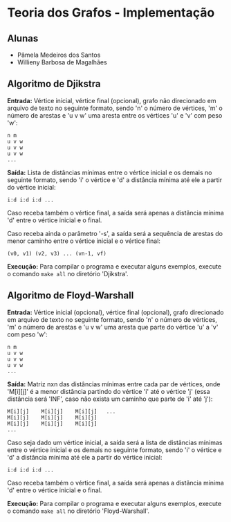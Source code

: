 # Teoria dos Grafos - Implementação

## Alunas
* Pâmela Medeiros dos Santos
* Willieny Barbosa de Magalhães

## Algoritmo de Djikstra
**Entrada:** Vértice inicial, vértice final (opcional), grafo não direcionado em arquivo de texto no seguinte formato, sendo 'n' o número de vértices, 'm' o número de arestas e 'u v w' uma aresta entre os vértices 'u' e 'v' com peso 'w':
````
n m
u v w
u v w
u v w
...
````
**Saída:** Lista de distâncias mínimas entre o vértice inicial e os demais no seguinte formato, sendo 'i' o vértice e 'd' a distância mínima até ele a partir do vértice inicial:
````
i:d i:d i:d ...
````
Caso receba também o vértice final, a saída será apenas a distância mínima 'd' entre o vértice inicial e o final.

Caso receba ainda o parâmetro '-s', a saída será a sequência de arestas do menor caminho entre o vértice inicial e o vértice final:
````
(v0, v1) (v2, v3) ... (vn-1, vf)
````

**Execução:** Para compilar o programa e executar alguns exemplos, execute o comando ```` make all ```` no diretório 'Djikstra'.

## Algoritmo de Floyd-Warshall
**Entrada:** Vértice inicial (opcional), vértice final (opcional), grafo direcionado em arquivo de texto no seguinte formato, sendo 'n' o número de vértices, 'm' o número de arestas e 'u v w' uma aresta que parte do vértice 'u' a 'v' com peso 'w':
````
n m
u v w
u v w
u v w
...
````
**Saída:** Matriz nxn das distâncias mínimas entre cada par de vértices, onde 'M[i][j]' é a menor distância partindo do vértice 'i' até o vértice 'j' (essa distância será 'INF', caso não exista um caminho que parte de 'i' até 'j'):  
````
M[i][j]    M[i][j]    M[i][j]   ...
M[i][j]    M[i][j]    M[i][j]
M[i][j]    M[i][j]    M[i][j]
...
````
Caso seja dado um vértice inicial, a saída será a lista de distâncias mínimas entre o vértice inicial e os demais no seguinte formato, sendo 'i' o vértice e 'd' a distância mínima até ele a partir do vértice inicial:
````
i:d i:d i:d ...
````
Caso receba também o vértice final, a saída será apenas a distância mínima 'd' entre o vértice inicial e o final.

**Execução:** Para compilar o programa e executar alguns exemplos, execute o comando ```` make all ```` no diretório 'Floyd-Warshall'.
